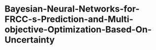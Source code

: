 # Bayesian-Neural-Networks-for-FRCC-s-Prediction-and-Multi-objective-Optimization-Based-On-Uncertainty